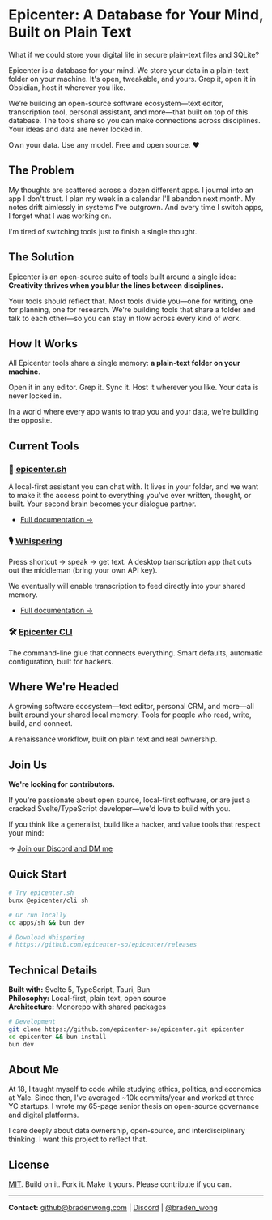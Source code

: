 # Epicenter: A Database for Your Mind, Built on Plain Text

What if we could store your digital life in secure plain-text files and SQLite?

Epicenter is a database for your mind. We store your data in a plain-text folder on your machine. It's open, tweakable, and yours. Grep it, open it in Obsidian, host it wherever you like.

We’re building an open-source software ecosystem—text editor, transcription tool, personal assistant, and more—that built on top of this database. The tools share so you can make connections across disciplines. Your ideas and data are never locked in.

Own your data. Use any model. Free and open source. ❤️

## The Problem

My thoughts are scattered across a dozen different apps. I journal into an app I don't trust. I plan my week in a calendar I'll abandon next month. My notes drift aimlessly in systems I've outgrown. And every time I switch apps, I forget what I was working on.

I'm tired of switching tools just to finish a single thought.

## The Solution

Epicenter is an open-source suite of tools built around a single idea: **Creativity thrives when you blur the lines between disciplines.**

Your tools should reflect that. Most tools divide you—one for writing, one for planning, one for research. We're building tools that share a folder and talk to each other—so you can stay in flow across every kind of work.

## How It Works

All Epicenter tools share a single memory: **a plain-text folder on your machine**. 

Open it in any editor. Grep it. Sync it. Host it wherever you like. Your data is never locked in.

In a world where every app wants to trap you and your data, we're building the opposite.

## Current Tools

### 🤖 [epicenter.sh](./apps/sh)
A local-first assistant you can chat with. It lives in your folder, and we want to make it the access point to everything you've ever written, thought, or built. Your second brain becomes your dialogue partner.

- [Full documentation →](./apps/sh)

### 🎙️ [Whispering](./apps/whispering)
Press shortcut → speak → get text. A desktop transcription app that cuts out the middleman (bring your own API key).

We eventually will enable transcription to feed directly into your shared memory.
- [Full documentation →](./apps/whispering)

### 🛠️ [Epicenter CLI](./apps/cli)
The command-line glue that connects everything. Smart defaults, automatic configuration, built for hackers.

## Where We're Headed

A growing software ecosystem—text editor, personal CRM, and more—all built around your shared local memory. Tools for people who read, write, build, and connect.

A renaissance workflow, built on plain text and real ownership.

## Join Us

**We're looking for contributors.**

If you're passionate about open source, local-first software, or are just a cracked Svelte/TypeScript developer—we'd love to build with you.

If you think like a generalist, build like a hacker, and value tools that respect your mind:

→ [Join our Discord and DM me](https://go.epicenter.so/discord)  

## Quick Start

```bash
# Try epicenter.sh
bunx @epicenter/cli sh

# Or run locally
cd apps/sh && bun dev

# Download Whispering
# https://github.com/epicenter-so/epicenter/releases
```

## Technical Details

**Built with:** Svelte 5, TypeScript, Tauri, Bun  
**Philosophy:** Local-first, plain text, open source  
**Architecture:** Monorepo with shared packages

```bash
# Development
git clone https://github.com/epicenter-so/epicenter.git epicenter
cd epicenter && bun install
bun dev
```

## About Me

At 18, I taught myself to code while studying ethics, politics, and economics at Yale. Since then, I've averaged ~10k commits/year and worked at three YC startups. I wrote my 65-page senior thesis on open-source governance and digital platforms.

I care deeply about data ownership, open-source, and interdisciplinary thinking. I want this project to reflect that.

## License

[MIT](LICENSE). Build on it. Fork it. Make it yours. Please contribute if you can.

---

**Contact:** [github@bradenwong.com](mailto:github@bradenwong.com) | [Discord](https://go.epicenter.so/discord) | [@braden_wong](https://twitter.com/braden_wong)
